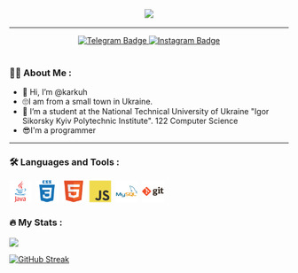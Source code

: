 <div id="header" align="center">
  <img src="https://media.giphy.com/media/HEPwfdu6T6svpPE1eN/giphy.gif" />
</div>

---

<div id="badges" align="center">
  <a href="your-linkedin-URL">
    <img src="https://img.shields.io/badge/Telegram-blue?style=for-the-badge&logo=telegram&logoColor=white" alt="Telegram Badge"/>
  </a>
  <a href="your-youtube-URL">
    <img src="https://img.shields.io/badge/Instagram-FF69B4?style=for-the-badge&logo=instagram&logoColor=white" alt="Instagram Badge"/>
  </a>
</div>


<div id="header" align="center">
  <img src="https://komarev.com/ghpvc/?username=karkuh&style=flat-square&color=blue" alt="" />
</div>



### :man_technologist: About Me :
- 👋 Hi, I’m @karkuh
- 🙄I am from a small town in Ukraine.
- 👀 I’m a student at the National Technical University of Ukraine "Igor Sikorsky Kyiv Polytechnic Institute".
122 Computer Science
- 😎I'm a  programmer

---

### :hammer_and_wrench: Languages and Tools :
<div>
  <img src="https://github.com/devicons/devicon/blob/master/icons/java/java-original-wordmark.svg" title="Java" alt="Java" width="40" height="40"/>&nbsp;
  <img src="https://github.com/devicons/devicon/blob/master/icons/css3/css3-plain-wordmark.svg"  title="CSS3" alt="CSS" width="40" height="40"/>&nbsp;
  <img src="https://github.com/devicons/devicon/blob/master/icons/html5/html5-original.svg" title="HTML5" alt="HTML" width="40" height="40"/>&nbsp;
  <img src="https://github.com/devicons/devicon/blob/master/icons/javascript/javascript-original.svg" title="JavaScript" alt="JavaScript" width="40" height="40"/>&nbsp;
  <img src="https://github.com/devicons/devicon/blob/master/icons/mysql/mysql-original-wordmark.svg" title="MySQL"  alt="MySQL" width="40" height="40"/>&nbsp;
  <img src="https://github.com/devicons/devicon/blob/master/icons/git/git-original-wordmark.svg" title="Git" alt="Git" width="40" height="40"/>
</div>

### :fire: My Stats :

<div>
<img src = "http://github-readme-streak-stats.herokuapp.com?user=karkuh&theme=radical" align = "center"/>
</div>


[![GitHub Streak](http://github-readme-streak-stats.herokuapp.com?user=karkuh&theme=radical)](https://git.io/streak-stats)
